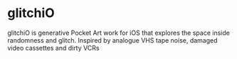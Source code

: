 # glitchiO
glitchiO is generative Pocket Art work for iOS that explores the space inside randomness and glitch. Inspired by analogue VHS tape noise, damaged video cassettes and dirty VCRs
